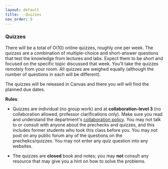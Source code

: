 ```yaml
---
layout: default 
title: --Quizzes
nav_order: 9
---
```



### Quizzes 

There will be a total of O(10) online quizzes, roughly one per week.  The quizzes are a combination of multiple-choice and short-answer questions that test the knowledge from lectures and labs. Expect them to be short and focused on the specific topic discussed that week. You’ll take the quizzes remotely from your room. All quizzes are weighed equally (although the number of questions in each will be different).

The quizzes will be released in Canvas and there you will will  find the planned due dates. 

**Rules**: 
- Quizzes are individual (no group work) and  at __collaboration-level 3__ (no collaboration allowed, professor clarifications only).  Make sure you read and understand the department's [collaboration policy](https://turing.bowdoin.edu/dept/collab.php). You may not talk to or consult with anyone about the prechecks and quizzes, and this includes former students who took this class before you. You may not post on any public forum any of the questions on the prechekcs/quizzes. You may not enter any quiz question into any websites.  

- The quizzes are __closed__ book and notes; you may __not__ consult any resource that may give you a hint on how to solve the problems.  

